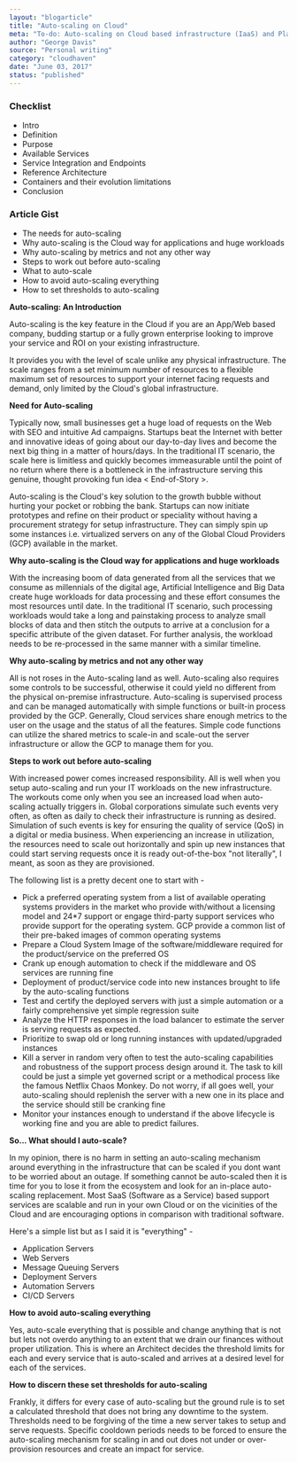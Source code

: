 ```yaml
---
layout: "blogarticle"
title: "Auto-scaling on Cloud"
meta: "To-do: Auto-scaling on Cloud based infrastructure (IaaS) and Platform based PaaS platforms."
author: "George Davis"
source: "Personal writing"
category: "cloudhaven"
date: "June 03, 2017"
status: "published"
---
```


<!-- <h3>Auto-scaling</h3> -->

<div class="do-not-publish">
<h3>Checklist</h3>
<ul>
<li>Intro</li>
<li>Definition</li>
<li>Purpose</li>
<li>Available Services</li>
<li>Service Integration and Endpoints</li>
<li>Reference Architecture</li>
<li>Containers and their evolution limitations</li>
<li>Conclusion</li>
</ul>

<h3>Article Gist</h3>
<ul>
<li>The needs for auto-scaling</li>
<li>Why auto-scaling is the Cloud way for applications and huge workloads</li>
<li>Why auto-scaling by metrics and not any other way</li>
<li>Steps to work out before auto-scaling</li>
<li>What to auto-scale</li>
<li>How to avoid auto-scaling everything</li>
<li>How to set thresholds to auto-scaling</li>
</ul>
</div>

<strong>Auto-scaling: An Introduction</strong>
<p>Auto-scaling is the key feature in the Cloud if you are an App/Web based company, budding startup or a fully grown enterprise looking to improve your service and ROI on your existing infrastructure.
</p>
<p>It provides you with the level of scale unlike any physical infrastructure. The scale ranges from a set minimum number of resources to a flexible maximum set of resources to support your internet facing requests and demand, only limited by the Cloud's global infrastructure.
</p>
<strong>Need for Auto-scaling</strong>
<p>Typically now, small businesses get a huge load of requests on the Web with SEO and intuitive Ad campaigns. Startups beat the Internet with better and innovative ideas of going about our day-to-day lives and become the next big thing in a matter of hours/days. In the traditional IT scenario, the scale here is limitless and quickly becomes immeasurable until the point of no return where there is a bottleneck in the infrastructure serving this genuine, thought provoking fun idea < End-of-Story >.
</p>
<p>Auto-scaling is the Cloud's key solution to the growth bubble without hurting your pocket or robbing the bank. Startups can now initiate prototypes and refine on their product or speciality without having a procurement strategy for setup infrastructure. They can simply spin up some instances i.e. virtualized servers on any of the Global Cloud Providers (GCP) available in the market.
</p>
<strong>Why auto-scaling is the Cloud way for applications and huge workloads</strong>
<p>With the increasing boom of data generated from all the services that we consume as millennials of the digital age, Artificial Intelligence and Big Data create huge workloads for data processing and these effort consumes the most resources until date. In the traditional IT scenario, such processing workloads would take a long and painstaking process to analyze small blocks of data and then stitch the outputs to arrive at a conclusion for a specific attribute of the given dataset. For further analysis, the workload needs to be re-processed in the same manner with a similar timeline.
</p>
<strong>Why auto-scaling by metrics and not any other way</strong>
<p>All is not roses in the Auto-scaling land as well. Auto-scaling also requires some controls to be successful, otherwise it could yield no different from the physical on-premise infrastructure. Auto-scaling is supervised process and can be managed automatically with simple functions or built-in process provided by the GCP. Generally, Cloud services share enough metrics to the user on the usage and the status of all the features. Simple code functions can utilize the shared metrics to scale-in and scale-out the server infrastructure or allow the GCP to manage them for you.
</p>
<strong>Steps to work out before auto-scaling</strong>
<p>With increased power comes increased responsibility. All is well when you setup auto-scaling and run your IT workloads on the new infrastructure. The workouts come only when you see an increased load when auto-scaling actually triggers in. Global corporations simulate such events very often, as often as daily to check their infrastructure is running as desired. Simulation of such events is key for ensuring the quality of service (QoS) in a digital or media business. When experiencing an increase in utilization, the resources need to scale out horizontally and spin up new instances that could start serving requests once it is ready out-of-the-box "not literally", I meant, as soon as they are provisioned.
</p>
<p>The following list is a pretty decent one to start with -

<ul>
<li>Pick a preferred operating system from a list of available operating systems providers in the market who provide with/without a licensing model and 24*7 support or engage third-party support services who provide support for the operating system. GCP provide a common list of their pre-baked images of common operating systems</li>
<li>Prepare a Cloud System Image of the software/middleware required for the product/service on the preferred OS</li>
<li>Crank up enough automation to check if the middleware and OS services are running fine</li>
<li>Deployment of product/service code into new instances brought to life by the auto-scaling functions</li>
<li>Test and certify the deployed servers with just a simple automation or a fairly comprehensive yet simple regression suite</li>
<li>Analyze the HTTP responses in the load balancer to estimate the server is serving requests as expected.</li>
<li>Prioritize to swap old or long running instances with updated/upgraded instances</li>
<li>Kill a server in random very often to test the auto-scaling capabilities and robustness of the support process design around it. The task to kill could be just a simple yet governed script or a methodical process like the famous Netflix Chaos Monkey. Do not worry, if all goes well, your auto-scaling should replenish the server with a new one in its place and the service should still be cranking fine</li>
<li>Monitor your instances enough to understand if the above lifecycle is working fine and you are able to predict failures.</li>
</ul>
</p>

<strong>So... What should I auto-scale?</strong>
<p>In my opinion, there is no harm in setting an auto-scaling mechanism around everything in the infrastructure that can be scaled if you dont want to be worried about an outage. If something cannot be auto-scaled then it is time for you to lose it from the ecosystem and look for an in-place auto-scaling replacement. Most SaaS (Software as a Service) based support services are scalable and run in your own Cloud or on the vicinities of the Cloud and are encouraging options in comparison with traditional software. 
</p>

<p>Here's a simple list but as I said it is "everything" -
<ul>
<li>Application Servers</li>
<li>Web Servers</li>
<li>Message Queuing Servers</li>
<li>Deployment Servers</li>
<li>Automation Servers</li>
<li>CI/CD Servers</li>
</ul>
</p>

<strong>How to avoid auto-scaling everything</strong>
<p>Yes, auto-scale everything that is possible and change anything that is not but lets not overdo anything to an extent that we drain our finances without proper utilization. This is where an Architect decides the threshold limits for each and every service that is auto-scaled and arrives at a desired level for each of the services.
</p>

<strong>How to discern these set thresholds for auto-scaling</strong>
<p>Frankly, it differs for every case of auto-scaling but the ground rule is to set a calculated threshold that does not bring any downtime to the system. Thresholds need to be forgiving of the time a new server takes to setup and serve requests. Specific cooldown periods needs to be forced to ensure the auto-scaling mechanism for scaling in and out does not under or over-provision resources and create an impact for service.